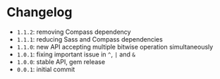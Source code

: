 # Changelog

* `1.1.2`: removing Compass dependency
* `1.1.1`: reducing Sass and Compass dependencies
* `1.1.0`: new API accepting multiple bitwise operation simultaneously
* `1.0.1`: fixing important issue in `^`, `|` and `&`
* `1.0.0`: stable API, gem release
* `0.0.1`: initial commit
